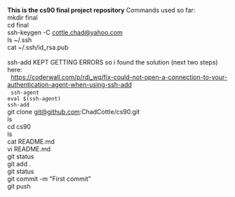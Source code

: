 **This is the cs90 final project repository**
Commands used so far: <br/>
mkdir final <br/>
cd final <br/>
ssh-keygen -C cottle.chad@yahoo.com <br/>
ls ~/.ssh <br/>
cat ~/.ssh/id_rsa.pub <br/>
<br/> 
ssh-add KEPT GETTING ERRORS so i found the solution (next two steps) here:<br/> 
https://coderwall.com/p/rdi_wq/fix-could-not-open-a-connection-to-your-authentication-agent-when-using-ssh-add <br/> 
`ssh-agent` <br/>
`eval $(ssh-agent)` <br/>
`ssh-add` <br/>
git clone git@github.com:ChadCottle/cs90.git <br/>
ls <br/> 
cd cs90 <br/>
ls <br/>
cat README.md <br/>
vi README.md <br/>
git status <br/>
git add . <br/>
git status <br/>
git commit -m "First commit" <br/> 
git push<br/>

